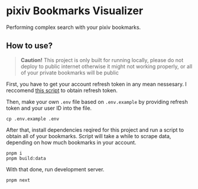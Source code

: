 pixiv Bookmarks Visualizer
===

Performing complex search with your pixiv bookmarks.

How to use?
---

> **Caution!** This project is only built for running locally, please do not deploy to public internet otherwise it might not working properly, or all of your private bookmarks will be public

First, you have to get your account refresh token in any mean nessesary. I reccomend [this script](https://github.com/eggplants/get-pixivpy-token) to obtain refresh token.

Then, make your own `.env` file based on `.env.example` by providing refresh token and your user ID into the file.

```
cp .env.example .env
```

After that, install dependencies reqired for this project and run a script to obtain all of your bookmarks. Script will take a while to scrape data, depending on how much bookmarks in your account.

```
pnpm i
pnpm build:data
```

With that done, run development server.

```
pnpm next
```
